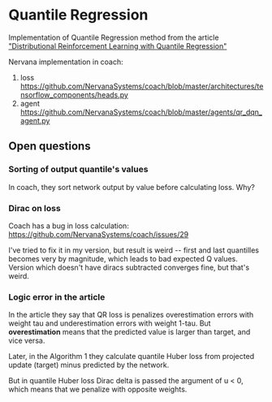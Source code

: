 # Quantile Regression

Implementation of Quantile Regression method from the article 
["Distributional Reinforcement Learning with Quantile Regression"](https://arxiv.org/abs/1710.10044)  

Nervana implementation in coach:
1. loss https://github.com/NervanaSystems/coach/blob/master/architectures/tensorflow_components/heads.py
2. agent https://github.com/NervanaSystems/coach/blob/master/agents/qr_dqn_agent.py

## Open questions

### Sorting of output quantile's values

In coach, they sort network output by value before calculating loss. Why?

### Dirac on loss

Coach has a bug in loss calculation: https://github.com/NervanaSystems/coach/issues/29

I've tried to fix it in my version, but result is weird -- first and last quantilles becomes 
very by magnitude, which leads to bad expected Q values. Version which doesn't have diracs subtracted
converges fine, but that's weird. 

### Logic error in the article

In the article they say that QR loss is penalizes overestimation errors with weight tau 
and underestimation errors with weight 1-tau. But **overestimation** means that the predicted value
is larger than target, and vice versa. 

Later, in the Algorithm 1 they calculate quantile Huber loss from projected update (target) minus predicted
by the network.

But in quantile Huber loss Dirac delta is passed the argument of u < 0, which means that we penalize 
with opposite weights.
